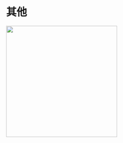 # 其他

<a href='https://clustrmaps.com/site/1bpbf'  title='Visit tracker'><img src='//clustrmaps.com/map_v2.png?cl=ffffff&w=300&t=tt&d=q3BI3dYL2TfVBIeBJUF7MDiZ9-m_Cd71ZUCaDMbD7aQ' width="300"/></a>
